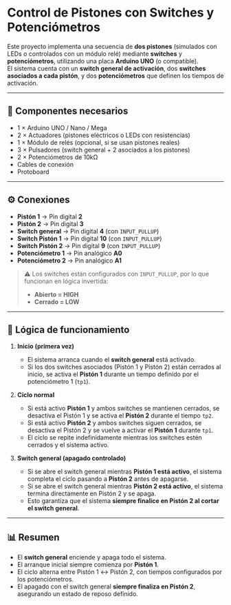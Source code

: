 # Control de Pistones con Switches y Potenciómetros

Este proyecto implementa una secuencia de **dos pistones** (simulados con LEDs o controlados con un módulo relé) mediante **switches** y **potenciómetros**, utilizando una placa **Arduino UNO** (o compatible).  
El sistema cuenta con un **switch general de activación**, dos **switches asociados a cada pistón**, y dos **potenciómetros** que definen los tiempos de activación.

---

## 🔧 Componentes necesarios

- 1 × Arduino UNO / Nano / Mega  
- 2 × Actuadores (pistones eléctricos o LEDs con resistencias)  
- 1 × Módulo de relés (opcional, si se usan pistones reales)  
- 3 × Pulsadores (switch general + 2 asociados a los pistones)  
- 2 × Potenciómetros de 10kΩ  
- Cables de conexión  
- Protoboard  

---

## ⚙️ Conexiones

- **Pistón 1** → Pin digital **2**  
- **Pistón 2** → Pin digital **3**  
- **Switch general** → Pin digital **4** (con `INPUT_PULLUP`)  
- **Switch Pistón 1** → Pin digital **10** (con `INPUT_PULLUP`)  
- **Switch Pistón 2** → Pin digital **9** (con `INPUT_PULLUP`)  
- **Potenciómetro 1** → Pin analógico **A0**  
- **Potenciómetro 2** → Pin analógico **A1**  

> ⚠️ Los switches están configurados con `INPUT_PULLUP`, por lo que funcionan en lógica invertida:  
> - **Abierto = HIGH**  
> - **Cerrado = LOW**

---

## 🧩 Lógica de funcionamiento

1. **Inicio (primera vez)**  
   - El sistema arranca cuando el **switch general** está activado.  
   - Si los dos switches asociados (Pistón 1 y Pistón 2) están cerrados al inicio, se activa el **Pistón 1** durante un tiempo definido por el potenciómetro 1 (`tp1`).  

2. **Ciclo normal**  
   - Si está activo **Pistón 1** y ambos switches se mantienen cerrados, se desactiva el Pistón 1 y se activa el **Pistón 2** durante el tiempo `tp2`.  
   - Si está activo **Pistón 2** y ambos switches siguen cerrados, se desactiva el Pistón 2 y se vuelve a activar el **Pistón 1** durante `tp1`.  
   - El ciclo se repite indefinidamente mientras los switches estén cerrados y el sistema activo.  

3. **Switch general (apagado controlado)**  
   - Si se abre el switch general mientras **Pistón 1 está activo**, el sistema completa el ciclo pasando a **Pistón 2** antes de apagarse.  
   - Si se abre el switch general mientras **Pistón 2 está activo**, el sistema termina directamente en Pistón 2 y se apaga.  
   - Esto garantiza que el sistema **siempre finalice en Pistón 2 al cortar el switch general**.  

---

## 📊 Resumen

- El **switch general** enciende y apaga todo el sistema.  
- El arranque inicial siempre comienza por **Pistón 1**.  
- El ciclo alterna entre Pistón 1 ↔ Pistón 2, con tiempos configurados por los potenciómetros.  
- El apagado con el switch general **siempre finaliza en Pistón 2**, asegurando un estado de reposo definido.  

